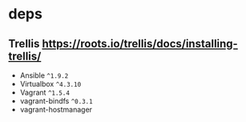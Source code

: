 # deps

## Trellis https://roots.io/trellis/docs/installing-trellis/

* Ansible `^1.9.2`
* Virtualbox `^4.3.10`
* Vagrant `^1.5.4`
* vagrant-bindfs `^0.3.1`
* vagrant-hostmanager
